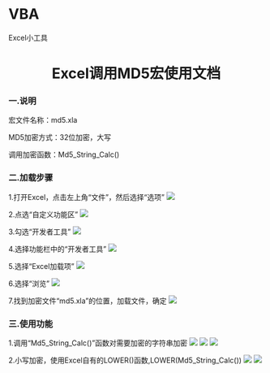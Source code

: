 # VBA
Excel小工具

# <center>**Excel调用MD5宏使用文档**

### 一.说明

宏文件名称：md5.xla

MD5加密方式：32位加密，大写

调用加密函数：Md5_String_Calc()

### 二.加载步骤

1.打开Excel，点击左上角“文件”，然后选择“选项”
![](C:\Users\Administrator\Desktop\SWG\MD5宏\ps\1.jpg)

2.点选“自定义功能区”
![](C:\Users\Administrator\Desktop\SWG\MD5宏\ps\2.jpg)

3.勾选“开发者工具”
![](C:\Users\Administrator\Desktop\SWG\MD5宏\ps\3.jpg)

4.选择功能栏中的“开发者工具”
![](C:\Users\Administrator\Desktop\SWG\MD5宏\ps\4.jpg)

5.选择“Excel加载项”
![](C:\Users\Administrator\Desktop\SWG\MD5宏\ps\5.jpg)

6.选择“浏览”
![](C:\Users\Administrator\Desktop\SWG\MD5宏\ps\6.jpg)

7.找到加密文件“md5.xla”的位置，加载文件，确定
![](C:\Users\Administrator\Desktop\SWG\MD5宏\ps\7.jpg)

### 三.使用功能

1.调用“Md5_String_Calc()”函数对需要加密的字符串加密
![](C:\Users\Administrator\Desktop\SWG\MD5宏\ps\8.jpg)
![](C:\Users\Administrator\Desktop\SWG\MD5宏\ps\9.jpg)
![](C:\Users\Administrator\Desktop\SWG\MD5宏\ps\10.jpg)

2.小写加密，使用Excel自有的LOWER()函数,LOWER(Md5_String_Calc())
![](C:\Users\Administrator\Desktop\SWG\MD5宏\ps\11.jpg)
![](C:\Users\Administrator\Desktop\SWG\MD5宏\ps\12.jpg)
